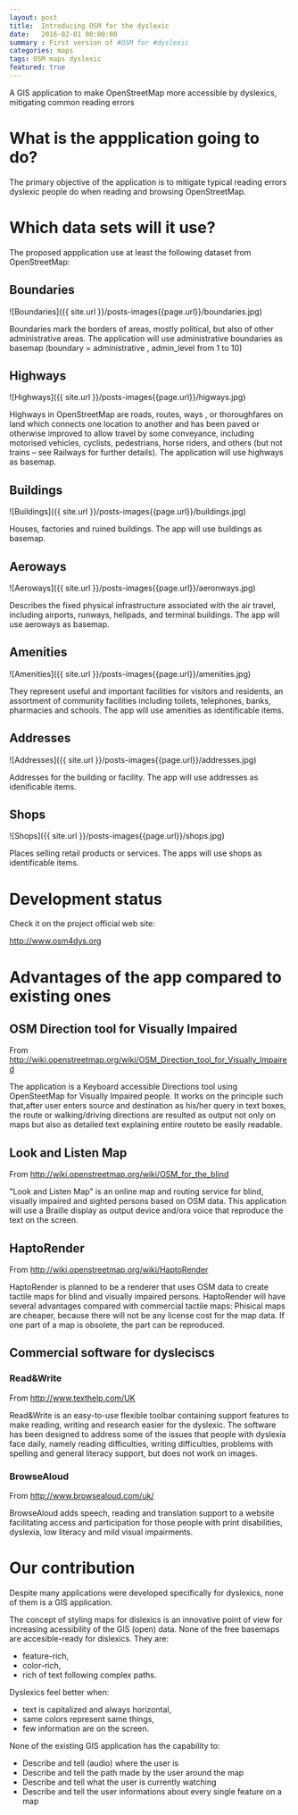 ```yaml
---
layout: post
title:  Introducing OSM for the dyslexic
date:   2016-02-01 00:00:00
summary : First version of #OSM for #dyslexic
categories: maps
tags: OSM maps dyslexic
featured: true
---
```


A GIS application to make OpenStreetMap more accessible by dyslexics, mitigating common reading errors

# What is the appplication going to do?
The primary objective of the application is to mitigate typical reading errors dyslexic people do when reading and browsing OpenStreetMap.

# Which data sets will it use?

The proposed appplication use at least the following dataset from OpenStreetMap:

## Boundaries

![Boundaries]({{ site.url }}/posts-images{{page.url}}/boundaries.jpg)

Boundaries mark the borders of areas, mostly political, but also of other administrative areas. The application will use administrative boundaries as basemap (boundary = administrative , admin_level from 1 to 10)

## Highways 

![Highways]({{ site.url }}/posts-images{{page.url}}/higways.jpg)

Highways in OpenStreetMap are roads, routes, ways , or thoroughfares on land which connects one location to another and has been paved or otherwise improved to allow travel by some conveyance, including motorised vehicles, cyclists, pedestrians, horse riders, and others (but not trains – see Railways for further details). The application will use highways as basemap.

## Buildings

![Buildings]({{ site.url }}/posts-images{{page.url}}/buildings.jpg)

Houses, factories and ruined buildings. The app will use buildings as basemap.

## Aeroways

![Aeroways]({{ site.url }}/posts-images{{page.url}}/aeronways.jpg)

Describes the fixed physical infrastructure associated with the air travel, including airports, runways, helipads, and terminal buildings. The app will use aeroways as basemap.

## Amenities

![Amenities]({{ site.url }}/posts-images{{page.url}}/amenities.jpg)

They represent useful and important facilities for visitors and residents, an assortment of community facilities including toilets, telephones, banks, pharmacies and schools. The app will use amenities as identificable items.

## Addresses

![Addresses]({{ site.url }}/posts-images{{page.url}}/addresses.jpg)

Addresses for the building or facility. The app will use addresses as idenificable items.

## Shops

![Shops]({{ site.url }}/posts-images{{page.url}}/shops.jpg)

Places selling retail products or services. The apps will use shops as identificable items.

# Development status
Check it on the project official web site:

<http://www.osm4dys.org>


# Advantages of the app compared to existing ones

## OSM Direction tool for Visually Impaired
From <http://wiki.openstreetmap.org/wiki/OSM_Direction_tool_for_Visually_Impaired>

The application is a Keyboard accessible Directions tool using OpenSteetMap for Visually
Impaired people. It works on the principle such that,after user enters source and
destination as his/her query in text boxes, the route or walking/driving directions are
resulted as output not only on maps but also as detailed text explaining entire routeto be
easily readable.

## Look and Listen Map
From <http://wiki.openstreetmap.org/wiki/OSM_for_the_blind>

"Look and Listen Map" is an online map and routing service for blind, visually impaired
and sighted persons based on OSM data. This application will use a Braille display as
output device and/ora voice that reproduce the text on the screen.

## HaptoRender
From <http://wiki.openstreetmap.org/wiki/HaptoRender>

HaptoRender is planned to be a renderer that uses OSM data to create tactile maps for
blind and visually impaired persons.
HaptoRender will have several advantages compared with commercial tactile maps:
Phisical maps are cheaper, because there will not be any license cost for the map data.
If one part of a map is obsolete, the part can be reproduced.

## Commercial software for dysleciscs

### Read&Write 
From <http://www.texthelp.com/UK>

Read&Write is an easy-to-use flexible toolbar containing support features to make
reading, writing and research easier for the dyslexic. The software has been designed to
address some of the issues that people with dyslexia face daily, namely reading
difficulties, writing difficulties, problems with spelling and general literacy support, but
does not work on images.

### BrowseAloud
From <http://www.browsealoud.com/uk/>

BrowseAloud adds speech, reading and translation support to a website facilitating
access and participation for those people with print disabilities, dyslexia, low literacy and
mild visual impairments.

# Our contribution
Despite many applications were developed specifically for dyslexics, none of them is a
GIS application.

The concept of styling maps for dislexics is an innovative point of view for increasing
acessibility of the GIS (open) data. None of the free basemaps are accesible-ready for
dislexics. They are:

* feature-rich,
* color-rich,
* rich of text following complex paths.

Dyslexics feel better when:

* text is capitalized and always horizontal,
* same colors represent same things,
* few information are on the screen.

None of the existing GIS application has the capability to:

* Describe and tell (audio) where the user is
* Describe and tell the path made by the user around the map
* Describe and tell what the user is currently watching
* Describe and tell the user informations about every single feature on a map